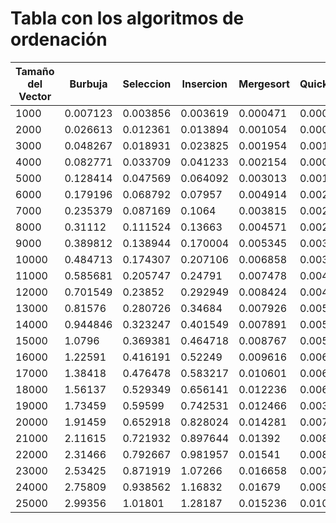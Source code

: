 # Tabla con los algoritmos de ordenación

| Tamaño del Vector | Burbuja | Seleccion | Insercion | Mergesort | Quicksort |
|-------------------|---------|-----------|-----------|-----------|-----------|
|1000|0.007123|0.003856|0.003619|0.000471|0.000306|
|2000|0.026613|0.012361|0.013894|0.001054|0.000288|
|3000|0.048267|0.018931|0.023825|0.001954|0.00106|
|4000|0.082771|0.033709|0.041233|0.002154|0.000736|
|5000|0.128414|0.047569|0.064092|0.003013|0.001738|
|6000|0.179196|0.068792|0.07957|0.004914|0.002166|
|7000|0.235379|0.087169|0.1064|0.003815|0.002536|
|8000|0.31112|0.111524|0.13663|0.004571|0.002938|
|9000|0.389812|0.138944|0.170004|0.005345|0.003397|
|10000|0.484713|0.174307|0.207106|0.006858|0.003776|
|11000|0.585681|0.205747|0.24791|0.007478|0.004224|
|12000|0.701549|0.23852|0.292949|0.008424|0.004578|
|13000|0.81576|0.280726|0.34684|0.007926|0.005005|
|14000|0.944846|0.323247|0.401549|0.007891|0.005463|
|15000|1.0796|0.369381|0.464718|0.008767|0.00579|
|16000|1.22591|0.416191|0.52249|0.009616|0.006567|
|17000|1.38418|0.476478|0.583217|0.010601|0.00662|
|18000|1.56137|0.529349|0.656141|0.012236|0.00699|
|19000|1.73459|0.59599|0.742531|0.012466|0.003848|
|20000|1.91459|0.652918|0.828024|0.014281|0.007854|
|21000|2.11615|0.721932|0.897644|0.01392|0.008497|
|22000|2.31466|0.792667|0.981957|0.01541|0.008368|
|23000|2.53425|0.871919|1.07266|0.016658|0.00786|
|24000|2.75809|0.938562|1.16832|0.01679|0.009514|
|25000|2.99356|1.01801|1.28187|0.015236|0.010063|
